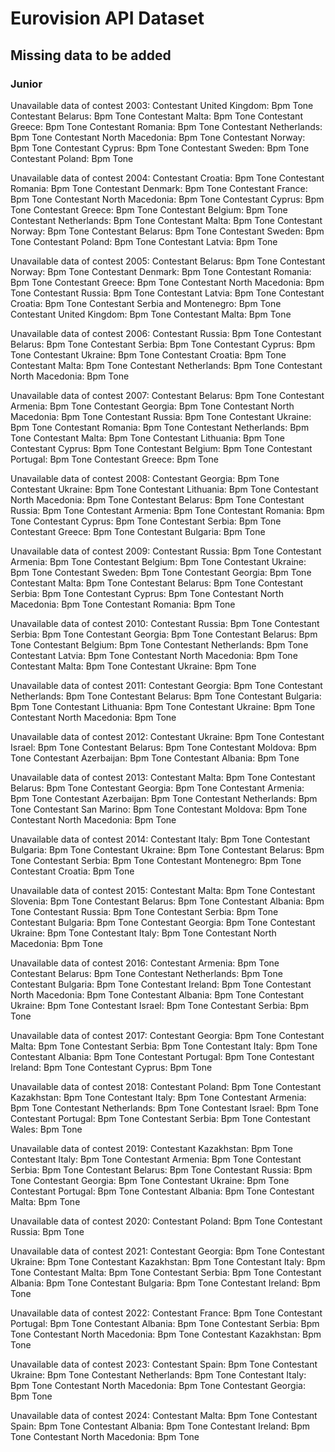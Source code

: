 # Eurovision API Dataset

## Missing data to be added
### Junior

Unavailable data of contest 2003:
  Contestant United Kingdom:
              Bpm
              Tone
        Contestant Belarus:
                Bpm
                Tone
        Contestant Malta:
                Bpm
                Tone
        Contestant Greece:
                Bpm
                Tone
        Contestant Romania:
                Bpm
                Tone
        Contestant Netherlands:
                Bpm
                Tone
        Contestant North Macedonia:
                Bpm
                Tone
        Contestant Norway:
                Bpm
                Tone
        Contestant Cyprus:
                Bpm
                Tone
        Contestant Sweden:
                Bpm
                Tone
        Contestant Poland:
                Bpm
                Tone


Unavailable data of contest 2004:
        Contestant Croatia:
                Bpm
                Tone
        Contestant Romania:
                Bpm
                Tone
        Contestant Denmark:
                Bpm
                Tone
        Contestant France:
                Bpm
                Tone
        Contestant North Macedonia:
                Bpm
                Tone
        Contestant Cyprus:
                Bpm
                Tone
        Contestant Greece:
                Bpm
                Tone
        Contestant Belgium:
                Bpm
                Tone
        Contestant Netherlands:
                Bpm
                Tone
        Contestant Malta:
                Bpm
                Tone
        Contestant Norway:
                Bpm
                Tone
        Contestant Belarus:
                Bpm
                Tone
        Contestant Sweden:
                Bpm
                Tone
        Contestant Poland:
                Bpm
                Tone
        Contestant Latvia:
                Bpm
                Tone


Unavailable data of contest 2005:
        Contestant Belarus:
                Bpm
                Tone
        Contestant Norway:
                Bpm
                Tone
        Contestant Denmark:
                Bpm
                Tone
        Contestant Romania:
                Bpm
                Tone
        Contestant Greece:
                Bpm
                Tone
        Contestant North Macedonia:
                Bpm
                Tone
        Contestant Russia:
                Bpm
                Tone
        Contestant Latvia:
                Bpm
                Tone
        Contestant Croatia:
                Bpm
                Tone
        Contestant Serbia and Montenegro:
                Bpm
                Tone
        Contestant United Kingdom:
                Bpm
                Tone
        Contestant Malta:
                Bpm
                Tone


Unavailable data of contest 2006:
        Contestant Russia:
                Bpm
                Tone
        Contestant Belarus:
                Bpm
                Tone
        Contestant Serbia:
                Bpm
                Tone
        Contestant Cyprus:
                Bpm
                Tone
        Contestant Ukraine:
                Bpm
                Tone
        Contestant Croatia:
                Bpm
                Tone
        Contestant Malta:
                Bpm
                Tone
        Contestant Netherlands:
                Bpm
                Tone
        Contestant North Macedonia:
                Bpm
                Tone


Unavailable data of contest 2007:
        Contestant Belarus:
                Bpm
                Tone
        Contestant Armenia:
                Bpm
                Tone
        Contestant Georgia:
                Bpm
                Tone
        Contestant North Macedonia:
                Bpm
                Tone
        Contestant Russia:
                Bpm
                Tone
        Contestant Ukraine:
                Bpm
                Tone
        Contestant Romania:
                Bpm
                Tone
        Contestant Netherlands:
                Bpm
                Tone
        Contestant Malta:
                Bpm
                Tone
        Contestant Lithuania:
                Bpm
                Tone
        Contestant Cyprus:
                Bpm
                Tone
        Contestant Belgium:
                Bpm
                Tone
        Contestant Portugal:
                Bpm
                Tone
        Contestant Greece:
                Bpm
                Tone


Unavailable data of contest 2008:
        Contestant Georgia:
                Bpm
                Tone
        Contestant Ukraine:
                Bpm
                Tone
        Contestant Lithuania:
                Bpm
                Tone
        Contestant North Macedonia:
                Bpm
                Tone
        Contestant Belarus:
                Bpm
                Tone
        Contestant Russia:
                Bpm
                Tone
        Contestant Armenia:
                Bpm
                Tone
        Contestant Romania:
                Bpm
                Tone
        Contestant Cyprus:
                Bpm
                Tone
        Contestant Serbia:
                Bpm
                Tone
        Contestant Greece:
                Bpm
                Tone
        Contestant Bulgaria:
                Bpm
                Tone


Unavailable data of contest 2009:
        Contestant Russia:
                Bpm
                Tone
        Contestant Armenia:
                Bpm
                Tone
        Contestant Belgium:
                Bpm
                Tone
        Contestant Ukraine:
                Bpm
                Tone
        Contestant Sweden:
                Bpm
                Tone
        Contestant Georgia:
                Bpm
                Tone
        Contestant Malta:
                Bpm
                Tone
        Contestant Belarus:
                Bpm
                Tone
        Contestant Serbia:
                Bpm
                Tone
        Contestant Cyprus:
                Bpm
                Tone
        Contestant North Macedonia:
                Bpm
                Tone
        Contestant Romania:
                Bpm
                Tone


Unavailable data of contest 2010:
        Contestant Russia:
                Bpm
                Tone
        Contestant Serbia:
                Bpm
                Tone
        Contestant Georgia:
                Bpm
                Tone
        Contestant Belarus:
                Bpm
                Tone
        Contestant Belgium:
                Bpm
                Tone
        Contestant Netherlands:
                Bpm
                Tone
        Contestant Latvia:
                Bpm
                Tone
        Contestant North Macedonia:
                Bpm
                Tone
        Contestant Malta:
                Bpm
                Tone
        Contestant Ukraine:
                Bpm
                Tone


Unavailable data of contest 2011:
        Contestant Georgia:
                Bpm
                Tone
        Contestant Netherlands:
                Bpm
                Tone
        Contestant Belarus:
                Bpm
                Tone
        Contestant Bulgaria:
                Bpm
                Tone
        Contestant Lithuania:
                Bpm
                Tone
        Contestant Ukraine:
                Bpm
                Tone
        Contestant North Macedonia:
                Bpm
                Tone


Unavailable data of contest 2012:
        Contestant Ukraine:
                Bpm
                Tone
        Contestant Israel:
                Bpm
                Tone
        Contestant Belarus:
                Bpm
                Tone
        Contestant Moldova:
                Bpm
                Tone
        Contestant Azerbaijan:
                Bpm
                Tone
        Contestant Albania:
                Bpm
                Tone


Unavailable data of contest 2013:
        Contestant Malta:
                Bpm
                Tone
        Contestant Belarus:
                Bpm
                Tone
        Contestant Georgia:
                Bpm
                Tone
        Contestant Armenia:
                Bpm
                Tone
        Contestant Azerbaijan:
                Bpm
                Tone
        Contestant Netherlands:
                Bpm
                Tone
        Contestant San Marino:
                Bpm
                Tone
        Contestant Moldova:
                Bpm
                Tone
        Contestant North Macedonia:
                Bpm
                Tone


Unavailable data of contest 2014:
        Contestant Italy:
                Bpm
                Tone
        Contestant Bulgaria:
                Bpm
                Tone
        Contestant Ukraine:
                Bpm
                Tone
        Contestant Belarus:
                Bpm
                Tone
        Contestant Serbia:
                Bpm
                Tone
        Contestant Montenegro:
                Bpm
                Tone
        Contestant Croatia:
                Bpm
                Tone


Unavailable data of contest 2015:
        Contestant Malta:
                Bpm
                Tone
        Contestant Slovenia:
                Bpm
                Tone
        Contestant Belarus:
                Bpm
                Tone
        Contestant Albania:
                Bpm
                Tone
        Contestant Russia:
                Bpm
                Tone
        Contestant Serbia:
                Bpm
                Tone
        Contestant Bulgaria:
                Bpm
                Tone
        Contestant Georgia:
                Bpm
                Tone
        Contestant Ukraine:
                Bpm
                Tone
        Contestant Italy:
                Bpm
                Tone
        Contestant North Macedonia:
                Bpm
                Tone


Unavailable data of contest 2016:
        Contestant Armenia:
                Bpm
                Tone
        Contestant Belarus:
                Bpm
                Tone
        Contestant Netherlands:
                Bpm
                Tone
        Contestant Bulgaria:
                Bpm
                Tone
        Contestant Ireland:
                Bpm
                Tone
        Contestant North Macedonia:
                Bpm
                Tone
        Contestant Albania:
                Bpm
                Tone
        Contestant Ukraine:
                Bpm
                Tone
        Contestant Israel:
                Bpm
                Tone
        Contestant Serbia:
                Bpm
                Tone


Unavailable data of contest 2017:
        Contestant Georgia:
                Bpm
                Tone
        Contestant Malta:
                Bpm
                Tone
        Contestant Serbia:
                Bpm
                Tone
        Contestant Italy:
                Bpm
                Tone
        Contestant Albania:
                Bpm
                Tone
        Contestant Portugal:
                Bpm
                Tone
        Contestant Ireland:
                Bpm
                Tone
        Contestant Cyprus:
                Bpm
                Tone


Unavailable data of contest 2018:
        Contestant Poland:
                Bpm
                Tone
        Contestant Kazakhstan:
                Bpm
                Tone
        Contestant Italy:
                Bpm
                Tone
        Contestant Armenia:
                Bpm
                Tone
        Contestant Netherlands:
                Bpm
                Tone
        Contestant Israel:
                Bpm
                Tone
        Contestant Portugal:
                Bpm
                Tone
        Contestant Serbia:
                Bpm
                Tone
        Contestant Wales:
                Bpm
                Tone


Unavailable data of contest 2019:
        Contestant Kazakhstan:
                Bpm
                Tone
        Contestant Italy:
                Bpm
                Tone
        Contestant Armenia:
                Bpm
                Tone
        Contestant Serbia:
                Bpm
                Tone
        Contestant Belarus:
                Bpm
                Tone
        Contestant Russia:
                Bpm
                Tone
        Contestant Georgia:
                Bpm
                Tone
        Contestant Ukraine:
                Bpm
                Tone
        Contestant Portugal:
                Bpm
                Tone
        Contestant Albania:
                Bpm
                Tone
        Contestant Malta:
                Bpm
                Tone


Unavailable data of contest 2020:
        Contestant Poland:
                Bpm
                Tone
        Contestant Russia:
                Bpm
                Tone


Unavailable data of contest 2021:
        Contestant Georgia:
                Bpm
                Tone
        Contestant Ukraine:
                Bpm
                Tone
        Contestant Kazakhstan:
                Bpm
                Tone
        Contestant Italy:
                Bpm
                Tone
        Contestant Malta:
                Bpm
                Tone
        Contestant Serbia:
                Bpm
                Tone
        Contestant Albania:
                Bpm
                Tone
        Contestant Bulgaria:
                Bpm
                Tone
        Contestant Ireland:
                Bpm
                Tone


Unavailable data of contest 2022:
        Contestant France:
                Bpm
                Tone
        Contestant Portugal:
                Bpm
                Tone
        Contestant Albania:
                Bpm
                Tone
        Contestant Serbia:
                Bpm
                Tone
        Contestant North Macedonia:
                Bpm
                Tone
        Contestant Kazakhstan:
                Bpm
                Tone


Unavailable data of contest 2023:
        Contestant Spain:
                Bpm
                Tone
        Contestant Ukraine:
                Bpm
                Tone
        Contestant Netherlands:
                Bpm
                Tone
        Contestant Italy:
                Bpm
                Tone
        Contestant North Macedonia:
                Bpm
                Tone
        Contestant Georgia:
                Bpm
                Tone


Unavailable data of contest 2024:
        Contestant Malta:
                Bpm
                Tone
        Contestant Spain:
                Bpm
                Tone
        Contestant Albania:
                Bpm
                Tone
        Contestant Ireland:
                Bpm
                Tone
        Contestant North Macedonia:
                Bpm
                Tone
